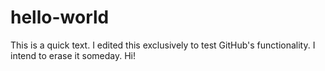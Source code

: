 # hello-world
This is a quick text. 
I edited this exclusively to test GitHub's functionality. 
I intend to erase it someday.
Hi!
